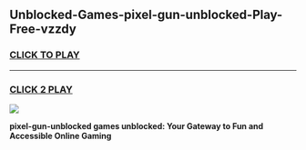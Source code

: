 
## Unblocked-Games-pixel-gun-unblocked-Play-Free-vzzdy
<h3>
<a href="https://premium76.site?title=pixel-gun-unblocked&ref=21A">CLICK TO PLAY</a></h3>
<hr>

<h3>
<a href="https://premium76.site?title=pixel-gun-unblocked&ref=21A">CLICK 2 PLAY</a>
  
</h3>

<a href="https://premium76.site?title=pixel-gun-unblocked&ref=21A"><img src="https://clearcache.store/games.png"></a>


**pixel-gun-unblocked games unblocked: Your Gateway to Fun and Accessible Online Gaming**
